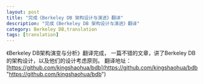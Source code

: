 ```yaml
---
layout: post
title: "完成《Berkeley DB 架构设计与演进》翻译"
description: "完成《Berkeley DB 架构设计与演进》翻译"
category: Berkeley DB,translation
tags: [translation]
---
```

《Berkeley DB架构演变与分析》翻译完成，
一篇不错的文章，讲了Berkeley DB的架构设计，以及他们的设计考虑原则。
翻译地址：[https://github.com/kingshaohua/bdb](https://github.com/kingshaohua/bdb "https://github.com/kingshaohua/bdb")

